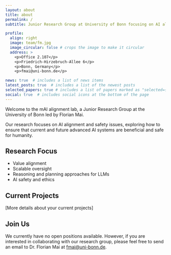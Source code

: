 ```yaml
---
layout: about
title: about
permalink: /
subtitle: Junior Research Group at University of Bonn focusing on AI alignment and safety issues

profile:
  align: right
  image: team/fm.jpg
  image_circular: false # crops the image to make it circular
  address: >
    <p>Office 2.107</p>
    <p>Friedrich-Hirzebruch-Allee 6</p>
    <p>Bonn, Germany</p>
    <p>fmai@uni-bonn.de</p>

news: true  # includes a list of news items
latest_posts: true  # includes a list of the newest posts
selected_papers: true # includes a list of papers marked as "selected={true}"
social: true  # includes social icons at the bottom of the page
---
```


Welcome to the mAI alignment lab, a Junior Research Group at the University of Bonn led by Florian Mai.

Our research focuses on AI alignment and safety issues, exploring how to ensure that current and future advanced AI systems are beneficial and safe for humanity.

## Research Focus

- Value alignment
- Scalable oversight
- Reasoning and planning approaches for LLMs
- AI safety and ethics

## Current Projects

[More details about your current projects]

## Join Us

We currently have no open positions available. However, if you are interested in collaborating with our research group, please feel free to send an email to Dr. Florian Mai at fmai@uni-bonn.de.

